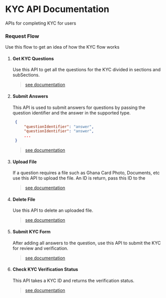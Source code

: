 # KYC API Documentation

APIs for completing KYC for users

### Request Flow

Use this flow to get an idea of how the KYC flow works

1. #### Get KYC Questions

   Use this API to get all the questions for the KYC divided in sections and subSections.

   > [see documentation](https://blackstargroup.ai/developers?folder=kyc&page=getKYCQuetions)

2. #### Submit Answers

   This API is used to submit answers for questions by passing the question identifier and the answer in the supported type.

   ```json
    {
        "questionIdentifier": "answer",
        "questionIdentifier": "answer",
        ...
    }
   ```

   > [see documentation](https://blackstargroup.ai/developers?folder=kyc&page=addAnswers)

3. #### Upload File

   If a question requires a file such as Ghana Card Photo, Documents, etc use this API to upload the file. An ID is return, pass this ID to the

   > [see documentation](https://blackstargroup.ai/developers?folder=kyc&page=upload)

4. #### Delete File

   Use this API to delete an uploaded file.

   > [see documentation](https://blackstargroup.ai/developers?folder=kyc&page=deleteKYCDocument)

5. #### Submit KYC Form

   After adding all answers to the question, use this API to submit the KYC for review and verification.

   > [see documentation](https://blackstargroup.ai/developers?folder=kyc&page=submit)

6. #### Check KYC Verification Status
   This API takes a KYC ID and returns the verification status.
   > [see documentation](https://blackstargroup.ai/developers?folder=kyc&page=kycStatus)
